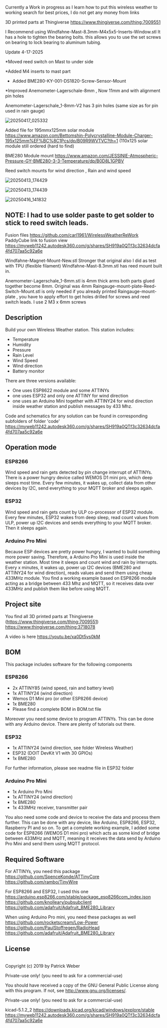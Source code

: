 Currently a Work in progress as I learn how to put this wireless weather to working
search for best prices, I do not get any money from links 

3D printed parts at Thingiverse https://www.thingiverse.com/thing:7009551

I Recommend using  Windfahne-Mast-8.3mm-M4x5x5-Inserts-Window.stl
It has a hole to tighten the bearing bolts. this allows you to use the set screws on bearing to lock bearing to  aluminum tubing.

Update 4-17-2025

*Moved reed switch on Mast to under side

*Added M4 inserts to mast part

* Added BME280-KY-001-DS1820-Screw-Sensor-Mount
 
*Improved Anemometer-Lagerschale-8mm , Now 11mm and with alignment pin holes 

Anemometer-Lagerschale_1-8mm-V2 has 3 pin holes (same size as for pin used in rain gauge) 

![20250417_025332](https://github.com/user-attachments/assets/b66cc247-2fab-4f85-9bf9-8f3755b43710)



Added file for 195mmx125mm solar module  https://www.amazon.com/Bettomshin-Polycrystalline-Module-Charger-195x125mm%EF%BC%8C1Pcs/dp/B09R9WVTVC?th=1       (110x125 solar module still ordered (hard to find)

BME280 Module mount     https://www.amazon.com/JESSINIE-Atmospheric-Pressure-GY-BME280-3-3-Temperature/dp/B0D8L1GPBV

Reed switch mounts for wind direction , Rain and wind speed

![20250413_174429](https://github.com/user-attachments/assets/0db31994-8120-44d5-a954-1e466abe8da0)

![20250413_174439](https://github.com/user-attachments/assets/d6833709-c1c1-4031-b1f0-e6c3e5f09c96)

![20250416_141832](https://github.com/user-attachments/assets/872646c2-acb0-412b-8e80-e64291deb5c9)



## NOTE: I had to use solder paste to get solder to stick to reed switch leads.



Fusion files
https://github.com/carl1961/WirelessWeatherReWork
PaddyCube link to fusion view   https://myweb11242.autodesk360.com/g/shares/SH919a0QTf3c32634dcfa4fd707aa5c92a6e

Windfahne-Magnet-Mount-New.stl  Stronger that original  also I did as test with TPU  (flexible filament)
Windfahne-Mast-8.3mm.stl has reed mount built in.

Anemometer-Lagerschale_1-8mm.stl   is 4mm thick arms  both parts glued together become 8mm. Original was 4mm
Raingauge-mount-plate-Reed-Switch-Mount.stl is only needed if you already printed   Raingauge-mount-plate , you have to apply effort to get holes drilled for screws and reed switch leads. I use 2 M3 x 6mm screws



## Description
Build your own Wireless Weather station. This station includes:
- Temperature
- Humidity
- Pressure
- Rain Level
- Wind Speed
- Wind direction
- Battery monitor

There are three versions available: 
- One uses ESP8622 module and some ATTINYs
- one uses ESP32 and only one ATTINY for wind direction 
- one uses an Arduino Mini together with ATTINY24 for wind direction inside weather station and publish messages by 433 Mhz.

Code and schematics for any solution can be found in corresponding subfolders of folder 'code'
https://myweb11242.autodesk360.com/g/shares/SH919a0QTf3c32634dcfa4fd707aa5c92a6e
## Operation mode
### ESP8266
Wind speed and rain gets detected by pin change interrupt of ATTINYs. 
There is a power hungry device called WEMOS D1 mini pro, which deep sleeps most time. 
Every few minutes, it wakes up, collect data from other devices by I2C, send everything to your MQTT broker and sleeps again.

### ESP32
Wind speed and rain gets count by ULP co-processor of ESP32 module. Every few minutes, ESP32 wakes from deep sleep, read count values from ULP, power up I2C devices and sends everything to your MQTT broker. Then it sleeps again.

### Arduino Pro Mini
Because ESP devices are pretty power hungry, I wanted to build something more power saving. Therefore, a Arduino Pro Mini is used inside the weather station. Most time it sleeps and count wind and rain by interrupts. Every x minutes, it wakes up, power up I2C devices (BME280 and ATTINY24 for wind direction), reads values and send them using cheap 433MHz module. You find a working example based on ESP8266 module acting as a bridge between 433 Mhz and MQTT, so it receives data over 433MHz and publish them like before using MQTT. 

## Project site
You find all 3D printed parts at Thingiverse (https://www.thingiverse.com/thing:7009551) 
https://www.thingiverse.com/thing:3718078

A video is here https://youtu.be/xa0Dt5vs0kM

## BOM
This package includes software for the following components
### ESP8266
- 2x ATTINY85 (wind speed, rain and battery level)
- 1x ATTINY24 (wind direction)
- Wemos D1 Mini pro (or other ESP8266 device)
- 1x BME280
- Please find a complete BOM in BOM.txt file

Moreover you need some device to program ATTINYs. This can be done with any Arduino device. There are plenty of tutorials out there.

### ESP32
- 1x ATTINY24 (wind direction, see folder Wireless Weather)
- ESP32 (DOIT DevKit V1 with 30 GPIOs)
- 1x BME280

For further information, please see readme file in ESP32 folder

### Arduino Pro Mini
- 1x Arduino Pro Mini
- 1x ATTINY24 (wind direction)
- 1x BME280
- 1x 433MHz receiver, transmitter pair

You also need some code and device to receive the data and process them further. This can be done with any device, like Arduino, ESP8266, ESP32, Raspberry PI and so on. To get a complete working example, I added some code for ESP8266 (WEMOS D1 mini pro) which
acts as some kind of bridge between 433MHz and MQTT, meaning it receives the data send by Arduino Pro Mini and send them using MQTT protocol.

## Required Software
For ATTINYs, you need this package <br>
https://github.com/SpenceKonde/ATTinyCore <br>
https://github.com/rambo/TinyWire <br>

For ESP8266 and ESP32, I used this one <br>
https://arduino.esp8266.com/stable/package_esp8266com_index.json <br>
https://github.com/knolleary/pubsubclient <br>
https://github.com/adafruit/Adafruit_BME280_Library <br>

When using Arduino Pro mini, you need these packages as well <br>
https://github.com/rocketscream/Low-Power <br>
https://github.com/PaulStoffregen/RadioHead <br>
https://github.com/adafruit/Adafruit_BME280_Library <br>

## License
<br>Copyright (c) 2019 by Patrick Weber  

Private-use only! (you need to ask for a commercial-use)
 

You should have received a copy of the GNU General Public License
along with this program.  If not, see <http://www.gnu.org/licenses/>.

Private-use only! (you need to ask for a commercial-use)

kicad-5.1.2_2
https://downloads.kicad.org/kicad/windows/explore/stable
https://myweb11242.autodesk360.com/g/shares/SH919a0QTf3c32634dcfa4fd707aa5c92a6e
